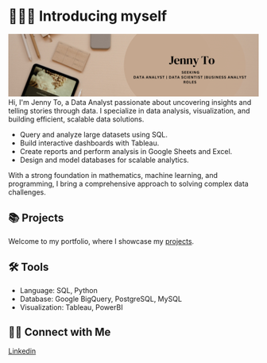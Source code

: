 # 🙋🏻‍♀️ Introducing myself 
![intro pic](https://github.com/giangto1/giangto1/blob/main/dataportfolio.png?raw=true)
Hi, I'm Jenny To, a Data Analyst passionate about uncovering insights and telling stories through data. I specialize in data analysis, visualization, and building efficient, scalable data solutions.

- Query and analyze large datasets using SQL.
- Build interactive dashboards with Tableau.
- Create reports and perform analysis in Google Sheets and Excel.
- Design and model databases for scalable analytics.
  
With a strong foundation in mathematics, machine learning, and programming, I bring a comprehensive approach to solving complex data challenges.

## 📚 Projects
Welcome to my portfolio, where I showcase my [projects](https://github.com/giangto1/Portfolio).

## 🛠️ Tools
- Language: SQL, Python
- Database: Google BigQuery, PostgreSQL, MySQL
- Visualization: Tableau, PowerBI

## 👋🏻 Connect with Me
[Linkedin](https://linkedin.com/in/giangto146)

